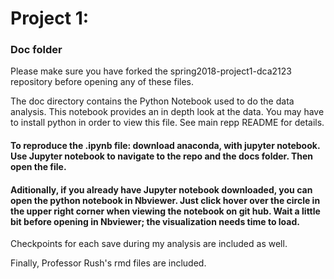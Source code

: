 # Project 1: 
### Doc folder

Please make sure you have forked the spring2018-project1-dca2123 repository before opening any of these files.

The doc directory contains the Python Notebook used to do the data analysis. This notebook provides an in depth look at the data.
You may have to install python in order to view this file. See main repp README for details.

#### To reproduce the .ipynb file: download anaconda, with jupyter notebook. Use Jupyter notebook to navigate to the repo and the docs folder. Then open the file.

#### Aditionally, if you already have Jupyter notebook downloaded, you can open the python notebook in Nbviewer. Just click hover over the circle in the upper right corner when viewing the notebook on git hub. Wait a little bit before opening in Nbviewer; the visualization needs time to load.

Checkpoints for each save during my analysis are included as well.

Finally, Professor Rush's rmd files are  included.
